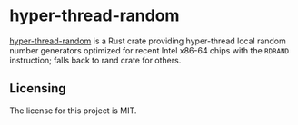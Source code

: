 # hyper-thread-random

[hyper-thread-random] is a Rust crate providing hyper-thread local random number generators optimized for recent Intel x86-64 chips with the `RDRAND` instruction; falls back to rand crate for others.


## Licensing

The license for this project is MIT.

[hyper-thread-random]: https://github.com/lemonrock/hyper-thread-random "hyper-thread-random GitHub page"
